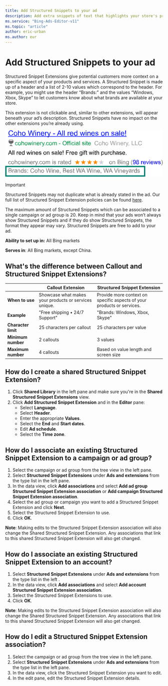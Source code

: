 ```yaml
---
title: Add Structured Snippets to your ad
description: Add extra snippets of text that highlights your store's products or offers.
ms.service: "Bing-Ads-Editor-v11"
ms.topic: "article"
author: eric-urban
ms.author: eur
---
```


# Add Structured Snippets to your ad

Structured Snippet Extensions give potential customers more context on a specific aspect of your products and services. A Structured Snippet is made up of a header and a list of 2-10 values which correspond to the header. For example, you might use the header “Brands:” and the values “Windows, Xbox, Skype” to let customers know about what brands are available at your store.

This extension is not clickable and, similar to other extensions, will appear beneath your ad’s description. Structured Snippets have no impact on the other extensions you’re already using.

![Structured Snippet Extensions](../images/BA_CONC_Extension_Snippet.svg)

> [!IMPORTANT]
> Structured Snippets may not duplicate what is already stated in the ad. Our full list of Structured Snippet Extension policies can be found [here](https://go.microsoft.com/fwlink?LinkId=746651).

The maximum amount of Structured Snippets which can be associated to a single campaign or ad group is 20. Keep in mind that your ads won’t always show Structured Snippets and if they do show Structured Snippets, the format they appear may vary. Structured Snippets are free to add to your ad.

**Ability to set up in:** All Bing markets

**Serves in**: All Bing markets, except China.

## What's the difference between Callout and Structured Snippet Extensions?
||**Callout Extension**|**Structured Snippet Extension**|
|---|---|---|
|**When to use**|Showcase what makes your products or services unique.|Provide more context on specific aspects of your products or services.|
|**Example**|"Free shipping • 24/7 Support"|"Brands: Windows, Xbox, Skype"|
|**Character limit**|25 characters per callout|25 characters per value|
|**Minimum number**|2 callouts|3 values|
|**Maximum number**|4 callouts|Based on value length and screen size|

## How do I create a shared Structured Snippet Extension?
1. Click **Shared Library** in the left pane and make sure you're in the **Shared Structured Snippet Extensions** view.
1. Click **Add Structured Snippet Extension** and in the **Editor** pane:
   - Select **Language**.
   - Select **Header**.
   - Enter the appropriate **Values**.
   - Select the **End** and **Start dates**.
   - Edit **Ad schedule**.
   - Select the **Time zone**.

## How do I associate an existing Structured Snippet Extension to a campaign or ad group?
1. Select the campaign or ad group from the tree view in the left pane.
1. Select **Structured Snippet Extensions** under **Ads and extensions** from the type list in the left pane.
1. In the data view, click **Add associations** and select **Add ad group Structured Snippet Extension association** or **Add campaign Structured Snippet Extension association**.
1. Select the ad group or campaign you want to add a Structured Snippet Extension and click **Next**.
1. Select the Structured Snippet Extension to use.
1. Click **OK**.

**Note**: Making edits to the Structured Snippet Extension association will also change the Shared Structured Snippet Extension. Any associations that link to this shared Structured Snippet Extension will also get changed.

## How do I associate an existing Structured Snippet Extension to an account?
1. Select **Structured Snippet Extensions** under **Ads and extensions** from the type list in the left .
1. In the data view, click **Add associations** and select **Add account Structured Snippet Extension association**.
1. Select the Structured Snippet Extensions to use.
1. Click **OK**.

**Note**: Making edits to the Structured Snippet Extension association will also change the Shared Structured Snippet Extension. Any associations that link to this shared Structured Snippet Extension will also get changed.

## How do I edit a Structured Snippet Extension association?
1. Select the campaign or ad group from the tree view in the left pane.
1. Select **Structured Snippet Extensions** under **Ads and extensions** from the type list in the left pane.
1. In the data view, click the Structured Snippet Extension you want to edit.
1. In the edit pane, edit the Structured Snippet Extension details.



